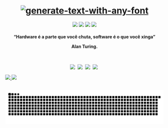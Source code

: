
<div align="center">
  
 <h1> 
<a href="https://fontmeme.com/generate-text-with-any-font/"><img src="https://fontmeme.com/permalink/210906/b22a6572c867edb62b72d8d104e1501b.png" alt="generate-text-with-any-font" border="0"></a>
   </a>
 </h1>
  
</div>

<p align="center">
    <a href="https://www.instagram.com/gabri3lstumm/" target="_blank"><img src="https://img.shields.io/badge/-Instagram-%23E4405F?style=for-the-badge&logo=instagram&logoColor=white"           target="_blank"></a>
    <a href="https://discord.gg/Stumm#3893" target="_blank"><img src="https://img.shields.io/badge/Discord-7289DA?style=for-the-badge&logo=discord&logoColor=white" target="_blank"></a> 
    <a href="https://www.linkedin.com/in/gabriel-stumm-1923bb20b/" target="_blank"><img src="https://img.shields.io/badge/-LinkedIn-%230077B5?style=for-the-badge&logo=linkedin&                logoColor=white" target="_blank"></a> 
    <a href = "mailto:gabri3lstumm@gmail.com"><img src="https://img.shields.io/badge/-Gmail-%23333?style=for-the-badge&logo=gmail&logoColor=white" target="_blank"></a>
  
</p>

<h4 align="center"> 
  “Hardware é a parte que você chuta, software é o que você xinga”<p>
   Alan Turing.
</h4>

<br>

<p align="center">
  <!-- HTML Icon -->
  <img src="https://user-images.githubusercontent.com/35739995/122654956-2b934900-d125-11eb-94b1-58102216fa9f.png">&nbsp;
  <!-- CSS Icon -->
  <img src="https://user-images.githubusercontent.com/35739995/122655003-80cf5a80-d125-11eb-9718-c0d416a29986.png">&nbsp;
  <!-- JS Icon -->
  <img src="https://user-images.githubusercontent.com/35739995/122655023-a78d9100-d125-11eb-89b8-f006041d9d4a.png">&nbsp;
  <!-- Git Icon -->
  <img src="https://user-images.githubusercontent.com/35739995/122655117-7c577180-d126-11eb-9b30-3591b1252bb5.png">&nbsp;
</p>

 </div>
  <a href="https://github.com/Gabri3lStumm">
  <img height="180em" src="https://github-readme-stats.vercel.app/api?username=Gabri3lStumm&show_icons=true&theme=dracula&include_all_commits=true&count_private=true"/>
  <img height="120em" src="https://github-readme-stats.vercel.app/api/top-langs/?username=Gabri3lStumm&layout=compact&langs_count=7&theme=dracula"/>
</div>
  
  ##
 
<div> 
 
  ![Snake animation](https://github.com/Gabri3lStumm/Gabri3lStumm/blob/output/github-contribution-grid-snake.svg)
 
</div>
